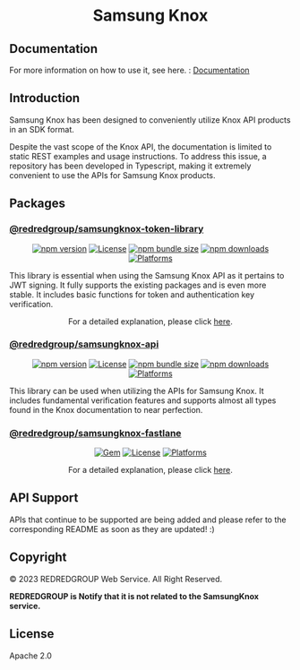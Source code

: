<h1 align="center"> Samsung Knox </h1>

## Documentation

For more information on how to use it, see here. : [Documentation](https://redredgroup.github.io/samsungknox)


## Introduction

Samsung Knox has been designed to conveniently utilize Knox API products in an SDK format.

Despite the vast scope of the Knox API, the documentation is limited to static REST examples and usage instructions. To address this issue, a repository has been developed in Typescript, making it extremely convenient to use the APIs for Samsung Knox products.


## Packages

### [@redredgroup/samsungknox-token-library](https://www.npmjs.com/package/@redredgroup/samsungknox-token-library)
<div align="center">

[![npm version](https://img.shields.io/npm/v/@redredgroup%2Fsamsungknox-token-library.svg?style=flat-square)](https://www.npmjs.com/package/@redredgroup/samsungknox-token-library)
[![License](https://img.shields.io/badge/license-Apache2.0-green.svg?style=flat-square)](https://github.com/REDREDGROUP/samsungknox/blob/master/LICENSE)
[![npm bundle size](https://img.shields.io/bundlephobia/minzip/@redredgroup%2Fsamsungknox-token-library?style=flat-square)](https://bundlephobia.com/package/@redredgroup%2Fsamsungknox-token-library@latest)
[![npm downloads](https://img.shields.io/npm/dm/@redredgroup%2Fsamsungknox-token-library.svg?style=flat-square)](https://npm-stat.com/charts.html?package=@redredgroup%2Fsamsungknox-token-library)
[![Platforms](https://img.shields.io/badge/os-macos%20--%20linux%20--%20windows-blue?style=flat-square)](#)
</div>
This library is essential when using the Samsung Knox API as it pertains to JWT signing. It fully supports the existing packages and is even more stable. It includes basic functions for token and authentication key verification.

</br>

<div align="center">

For a detailed explanation, please click [here](https://github.com/REDREDGROUP/samsungknox/tree/develop/packages/knox-token-library).

</div>

### [@redredgroup/samsungknox-api](https://www.npmjs.com/package/@redredgroup/samsungknox-api)
<div align="center">

[![npm version](https://img.shields.io/npm/v/@redredgroup%2Fsamsungknox-api.svg?style=flat-square)](https://www.npmjs.com/package/@redredgroup/samsungknox-api)
[![License](https://img.shields.io/badge/license-Apache2.0-green.svg?style=flat-square)](https://github.com/REDREDGROUP/samsungknox/blob/master/LICENSE)
[![npm bundle size](https://img.shields.io/bundlephobia/minzip/@redredgroup%2Fsamsungknox-api?style=flat-square)](https://bundlephobia.com/package/@redredgroup%2Fsamsungknox-api@latest)
[![npm downloads](https://img.shields.io/npm/dm/@redredgroup%2Fsamsungknox-api.svg?style=flat-square)](https://npm-stat.com/charts.html?package=@redredgroup%2Fsamsungknox-api)
[![Platforms](https://img.shields.io/badge/os-macos%20--%20linux%20--%20windows-blue?style=flat-square)](#)

</div>
This library can be used when utilizing the APIs for Samsung Knox. It includes fundamental verification features and supports almost all types found in the Knox documentation to near perfection.

</br>

### [@redredgroup/samsungknox-fastlane](https://rubygems.org/gems/fastlane-plugin-samsungknox)

<div align="center">

[![Gem](https://img.shields.io/gem/v/fastlane-plugin-samsungknox.svg?style=flat-square)](https://rubygems.org/gems/fastlane-plugin-samsungknox)
[![License](https://img.shields.io/badge/license-Apache2.0-green.svg?style=flat-square)](https://github.com/REDREDGROUP/samsungknox/blob/master/LICENSE)
[![Platforms](https://img.shields.io/badge/os-macos%20--%20linux%20--%20windows-blue?style=flat-square)](#)

</div>



<div align="center">

For a detailed explanation, please click [here](https://github.com/REDREDGROUP/samsungknox/tree/develop/packages/knox-api).

</div>

## API Support

APIs that continue to be supported are being added and please refer to the corresponding README as soon as they are updated! :)

## Copyright

© 2023 REDREDGROUP Web Service. All Right Reserved.

**REDREDGROUP is Notify that it is not related to the SamsungKnox service.**

## License

Apache 2.0
